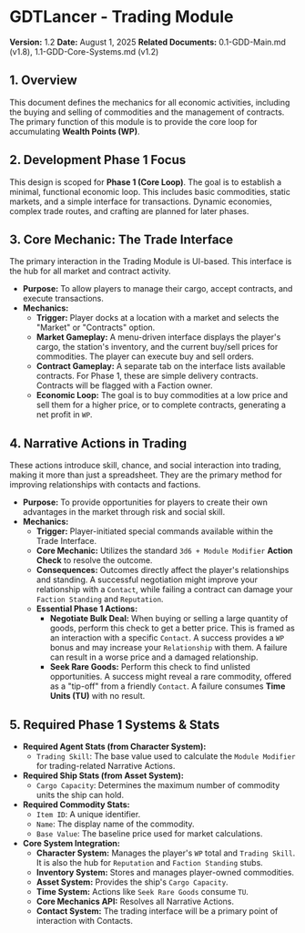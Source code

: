 # GDTLancer - Trading Module

**Version:** 1.2
**Date:** August 1, 2025
**Related Documents:** 0.1-GDD-Main.md (v1.8), 1.1-GDD-Core-Systems.md (v1.2)

## 1. Overview

This document defines the mechanics for all economic activities, including the buying and selling of commodities and the management of contracts. The primary function of this module is to provide the core loop for accumulating **Wealth Points (WP)**.

## 2. Development Phase 1 Focus

This design is scoped for **Phase 1 (Core Loop)**. The goal is to establish a minimal, functional economic loop. This includes basic commodities, static markets, and a simple interface for transactions. Dynamic economies, complex trade routes, and crafting are planned for later phases.

## 3. Core Mechanic: The Trade Interface

The primary interaction in the Trading Module is UI-based. This interface is the hub for all market and contract activity.

* **Purpose:** To allow players to manage their cargo, accept contracts, and execute transactions.
* **Mechanics:**
    * **Trigger:** Player docks at a location with a market and selects the "Market" or "Contracts" option.
    * **Market Gameplay:** A menu-driven interface displays the player's cargo, the station's inventory, and the current buy/sell prices for commodities. The player can execute buy and sell orders.
    * **Contract Gameplay:** A separate tab on the interface lists available contracts. For Phase 1, these are simple delivery contracts. Contracts will be flagged with a Faction owner.
    * **Economic Loop:** The goal is to buy commodities at a low price and sell them for a higher price, or to complete contracts, generating a net profit in `WP`.

## 4. Narrative Actions in Trading

These actions introduce skill, chance, and social interaction into trading, making it more than just a spreadsheet. They are the primary method for improving relationships with contacts and factions.

* **Purpose:** To provide opportunities for players to create their own advantages in the market through risk and social skill.
* **Mechanics:**
    * **Trigger:** Player-initiated special commands available within the Trade Interface.
    * **Core Mechanic:** Utilizes the standard `3d6 + Module Modifier` **Action Check** to resolve the outcome.
    * **Consequences:** Outcomes directly affect the player's relationships and standing. A successful negotiation might improve your relationship with a `Contact`, while failing a contract can damage your `Faction Standing` and `Reputation`.
    * **Essential Phase 1 Actions:**
        * **Negotiate Bulk Deal:** When buying or selling a large quantity of goods, perform this check to get a better price. This is framed as an interaction with a specific `Contact`. A success provides a `WP` bonus and may increase your `Relationship` with them. A failure can result in a worse price and a damaged relationship.
        * **Seek Rare Goods:** Perform this check to find unlisted opportunities. A success might reveal a rare commodity, offered as a "tip-off" from a friendly `Contact`. A failure consumes **Time Units (TU)** with no result.

## 5. Required Phase 1 Systems & Stats

* **Required Agent Stats (from Character System):**
    * `Trading Skill`: The base value used to calculate the `Module Modifier` for trading-related Narrative Actions.
* **Required Ship Stats (from Asset System):**
    * `Cargo Capacity`: Determines the maximum number of commodity units the ship can hold.
* **Required Commodity Stats:**
    * `Item ID`: A unique identifier.
    * `Name`: The display name of the commodity.
    * `Base Value`: The baseline price used for market calculations.
* **Core System Integration:**
    * **Character System:** Manages the player's `WP` total and `Trading Skill`. It is also the hub for `Reputation` and `Faction Standing` stubs.
    * **Inventory System:** Stores and manages player-owned commodities.
    * **Asset System:** Provides the ship's `Cargo Capacity`.
    * **Time System:** Actions like `Seek Rare Goods` consume `TU`.
    * **Core Mechanics API:** Resolves all Narrative Actions.
    * **Contact System:** The trading interface will be a primary point of interaction with Contacts.
